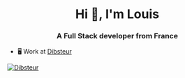 <h1 align="center">Hi 👋, I'm Louis</h1>
<h3 align="center">A Full Stack developer from France</h3>

- 🖥️ Work at [Dibsteur](https://www.dibsteur.com)

<a href="https://dibsteur.com" target="_blank" rel="noreferrer"> <img src="https://media.licdn.com/dms/image/C4D0BAQENRJUdv8oRSQ/company-logo_200_200/0/1630466410149/dibsteur_logo?e=2147483647&v=beta&t=5Cq1TI3MyUZgzFDYSMEd0LVzGxzZ8qVqzwR2_GRLz24" alt="Dibsteur"/> </a>
